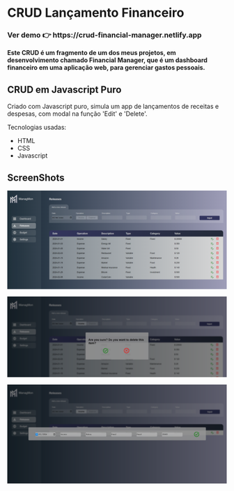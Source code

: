 <h1>CRUD Lançamento Financeiro</h1>

<h3>Ver demo 👉 https://crud-financial-manager.netlify.app</h3>

**Este CRUD é um fragmento de um dos meus projetos, em desenvolvimento chamado Financial Manager, que é um dashboard financeiro em uma aplicação web, para gerenciar gastos pessoais.**

<h2>CRUD em Javascript Puro</h2>

Criado com Javascript puro, simula um app de lançamentos de receitas e despesas, com modal na função 'Edit' e 'Delete'.

Tecnologias usadas:

- HTML
- CSS
- Javascript

<h2>ScreenShots</h2>

![prin-app](/img/print-app.png)

![prin-app02](/img/print-app02.png)

![prin-app03](/img/print-app03.png)
